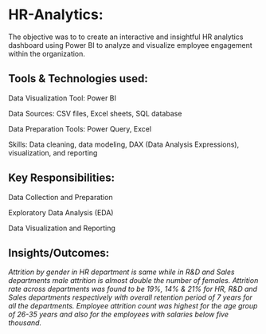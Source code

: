 # HR-Analytics: 
The objective was to to create an interactive and insightful HR analytics dashboard using Power BI to analyze and visualize employee engagement within the organization.

## Tools & Technologies used:
Data Visualization Tool: Power BI

Data Sources: CSV files, Excel sheets, SQL database

Data Preparation Tools: Power Query, Excel

Skills: Data cleaning, data modeling, DAX (Data Analysis Expressions), visualization, and reporting

## Key Responsibilities:
Data Collection and Preparation

Exploratory Data Analysis (EDA)

Data Visualization and Reporting

## Insights/Outcomes:

**Attrition by gender in HR department is same while in R&D and Sales departments male attrition is almost double the number of females.*
Attrition rate across departments was found to be 19%, 14% & 21% for HR, R&D and Sales departments respectively with overall retention period of 7 years for all the departments.
Employee attrition count was highest for the age group of 26-35 years and also for the employees with salaries below five thousand.*



